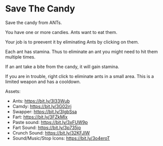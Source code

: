 # Save The Candy

Save the candy from ANTs.

You have one or more candies. Ants want to eat them.

Your job is to preevent it by eliminating Ants by clicking on them.

Each ant has stamina. Thus to eliminate an ant you might need to hit them multiple times.

If an ant take a bite from the candy, it will gain stamina.

If you are in trouble, right click to eliminate ants in a small area. This is a limited weapon and has a cooldown.



Assets:
- Ants: https://bit.ly/3I33Wub
- Camdy: https://bit.ly/3G02irj
- Swapper: https://bit.ly/3IgbSsa
- Fart: https://bit.ly/3FZkMIx
- Paste sound: https://bit.ly/3xFUW9p
- Fart Sound: https://bit.ly/3p735jo
- Crunch Sound: https://bit.ly/32KFJIW
- Sound/Music/Stop Icons: https://bit.ly/3o4eroT